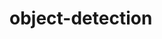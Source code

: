 # object-detection
<div align=center><src="https://github.com/user-attachments/assets/414444a7-af1f-41d7-aded-4f73518f0326"/></div>
